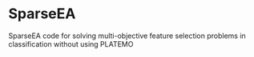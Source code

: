 # SparseEA
SparseEA code for solving multi-objective feature selection problems in classification without using PLATEMO

